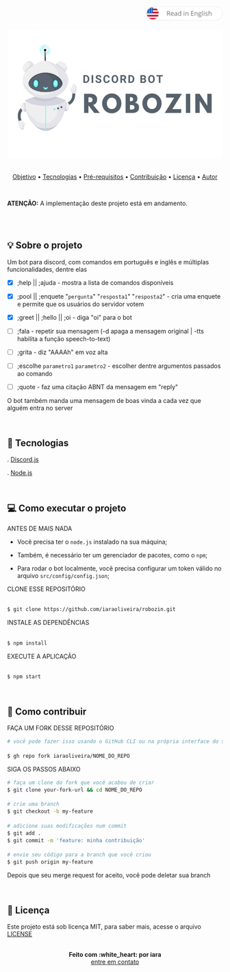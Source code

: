 <div align="right" >
    <a href="./README.md">
    <img src="./.github/lg-button-en.png" alt="es-en" width="180px" ></img>
  </a>
</div>
<br/>

<div align="center">
  <img src="./.github/robozin.png" alt="Robozinho" />
</div>

<br/>
<p align="center">
 <a href="#sobre">Objetivo</a>  • 
 <a href="#tecnologias">Tecnologias</a>  •  
 <a href="#pre-requisitos">Pré-requisitos</a>  •  
 <a href="#contribuic-ao">Contribuição</a>  •  
 <a href="#licenc-a">Licença</a>  •  
 <a href="#autor">Autor</a>
</p>


<br/>
<p>
  <strong>ATENÇÃO:</strong> A implementação deste projeto está em andamento.
</p>
<br/>


<br/>
<a name="sobre"/>

## :bulb: Sobre o projeto

  Um bot para discord, com comandos em português e inglês e múltiplas funcionalidades, dentre elas

 - [X] ;help || ;ajuda - mostra a lista de comandos disponíveis

 - [X] ;pool || ;enquete "`pergunta`" "`resposta1`" "`resposta2`" - cria uma enquete e permite que os usuários do servidor votem

 - [X] ;greet || ;hello || ;oi - diga "oi" para o bot

 - [ ] ;fala - repetir sua mensagem (-d apaga a mensagem original | -tts habilita a função speech-to-text)

 - [ ] ;grita - diz "AAAAh" em voz alta

 - [ ] ;escolhe `parametro1` `parametro2` - escolher dentre argumentos passados ao comando

 - [ ] ;quote - faz uma citação ABNT da mensagem em "reply"


  O bot também manda uma mensagem de boas vinda a cada vez que alguém entra no server

<br/>
<a name="tecnologias"/>

## :rocket: Tecnologias
    
  . [Discord.js](https://discord.js.org/) <br/>

  . [Node.js](https://nodejs.org/en/) <br/>


<br/>
<a name="pre-requisitos"/>

## :computer: Como executar o projeto

ANTES DE MAIS NADA

- Você precisa ter o `node.js` instalado na sua máquina;
- Também, é necessário ter um gerenciador de pacotes, como o `npm`;

- Para rodar o bot localmente, você precisa configurar um token válido no arquivo `src/config/config.json`;

CLONE ESSE REPOSITÓRIO

```sh

$ git clone https://github.com/iaraoliveira/robozin.git

```

INSTALE AS DEPENDÊNCIAS

```sh

$ npm install

```

EXECUTE A APLICAÇÃO

```sh

$ npm start

```


<br/>
<a name="contribuic-ao"/>

## :handshake: Como contribuir

FAÇA UM FORK DESSE REPOSITÓRIO

```bash
# você pode fazer isso usando o GitHub CLI ou na própria interface do site

$ gh repo fork iaraoliveira/NOME_DO_REPO
```

SIGA OS PASSOS ABAIXO

```bash
# faça um clone do fork que você acabou de criar
$ git clone your-fork-url && cd NOME_DO_REPO

# crie uma branch
$ git checkout -b my-feature

# adicione suas modificações num commit
$ git add .
$ git commit -m 'feature: minha contribuição'

# envie seu código para a branch que você criou
$ git push origin my-feature
```

Depois que seu merge request for aceito, você pode deletar sua branch

<br/>
<a name="licenc-a"/>

## :notebook_with_decorative_cover: Licença

Este projeto está sob licença MIT, para saber mais, acesse o arquivo [LICENSE](./LICENSE)


<br/>
<a name="autor"/>

<div align='center'>
  <strong>Feito com :white_heart: por iara</strong>
  <br/>
  <a href="https://www.linkedin.com/in/iara/">entre em contato</a>
</div>
